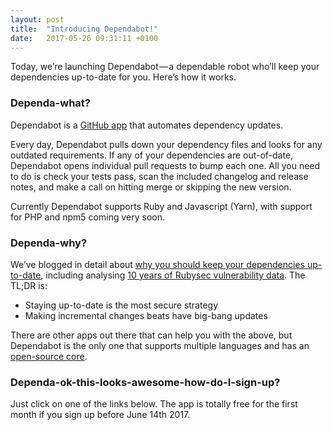 ```yaml
---
layout: post
title:  "Introducing Dependabot!"
date:   2017-05-26 09:31:11 +0100
---
```


Today, we’re launching Dependabot — a dependable robot who’ll keep your dependencies up-to-date for you. Here’s how it works.

### Dependa-what?
Dependabot is a [GitHub app][dependabot-github-app] that automates dependency updates.

Every day, Dependabot pulls down your dependency files and looks for any outdated requirements. If any of your dependencies are out-of-date, Dependabot opens individual pull requests to bump each one. All you need to do is check your tests pass, scan the included changelog and release notes, and make a call on hitting merge or skipping the new version.

Currently Dependabot supports Ruby and Javascript (Yarn), with support for PHP and npm5 coming very soon.

### Dependa-why?
We’ve blogged in detail about [why you should keep your dependencies up-to-date][dependabot-why-bother], including analysing [10 years of Rubysec vulnerability data][dependabot-security-analysis]. The TL;DR is:

- Staying up-to-date is the most secure strategy
- Making incremental changes beats have big-bang updates

There are other apps out there that can help you with the above, but Dependabot is the only one that supports multiple languages and has an [open-source core][bump-core].

### Dependa-ok-this-looks-awesome-how-do-I-sign-up?
Just click on one of the links below. The app is totally free for the first month if you sign up before June 14th 2017.


[dependabot-github-app]: https://github.com/apps/dependabot
[dependabot-security-analysis]: https://dependabot.com/blog/the-latest-dependency-version-is-probably-the-most-secure
[dependabot-why-bother]: https://dependabot.com/blog/why-bother
[bump-core]: https://github.com/gocardless/bump-core
[dependabot]: https://dependabot.com
